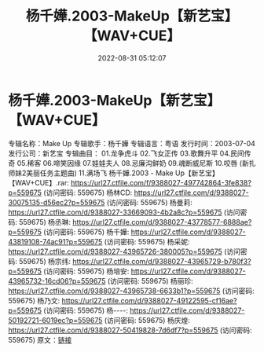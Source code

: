 ﻿---
title: 杨千嬅.2003-MakeUp【新艺宝】【WAV+CUE】
date: 2022-08-31 05:12:07
categories: WAV车载音乐、镜像
tags: 华语中文
---
# 杨千嬅.2003-MakeUp【新艺宝】【WAV+CUE】

专辑名称：Make Up
专辑歌手：杨千嬅
专辑语言：粤语
发行时间：2003-07-04
发行公司：新艺宝
专辑曲目：
01.龙争虎斗
02.飞女正传
03.歌舞升平
04.民间传奇
05.稀客
06.啼笑因缘
07.娃娃夫人
08.忌廉沟鲜奶
09.魂断威尼斯
10.咬唇 (新扎师妹2美丽任务主题曲)
11.满场飞
杨千嬅.2003 - Make Up【新艺宝】【WAV+CUE】.rar:
https://url27.ctfile.com/f/9388027-497742864-3fe838?p=559675
(访问密码: 559675)
杨林CD: https://url27.ctfile.com/d/9388027-30075135-d56ec2?p=559675
(访问密码: 559675)
杨曼莉: https://url27.ctfile.com/d/9388027-33669093-4b2a8c?p=559675
(访问密码: 559675)
杨丞琳: https://url27.ctfile.com/d/9388027-43778577-6888ae?p=559675
(访问密码: 559675)
杨千嬅: https://url27.ctfile.com/d/9388027-43819108-74ac91?p=559675
(访问密码: 559675)
杨采妮: https://url27.ctfile.com/d/9388027-43965726-380005?p=559675
(访问密码: 559675)
杨宗纬: https://url27.ctfile.com/d/9388027-43965729-b780f3?p=559675
(访问密码: 559675)
杨培安: https://url27.ctfile.com/d/9388027-43965732-16cd06?p=559675
(访问密码: 559675)
杨丽珍: https://url27.ctfile.com/d/9388027-43965738-6633b1?p=559675
(访问密码: 559675)
杨乃文: https://url27.ctfile.com/d/9388027-49122595-cf16ae?p=559675
(访问密码: 559675)
杨----: https://url27.ctfile.com/d/9388027-50192721-6019ec?p=559675
(访问密码: 559675)
杨庆煌: https://url27.ctfile.com/d/9388027-50419828-7d6df7?p=559675
(访问密码: 559675)
原文：[链接](https://blog.sina.com.cn/s/blog_1647c7e7601030z59.html)